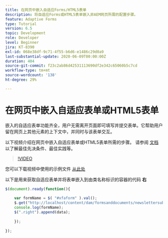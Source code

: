 ```yaml
---
title: 在网页中嵌入自适应Forms/HTML5表单
description: 将自适应Forms或HTML5表单嵌入非AEM网页所需的配置步骤。
feature: Adaptive Forms
type: Tutorial
version: 6.5
topic: Development
role: Developer
level: Beginner
jira: KT-8390
exl-id: 068e38df-9c71-4f55-b6d6-e1486c29d0a9
last-substantial-update: 2020-06-09T00:00:00Z
duration: 404
source-git-commit: f23c2ab86d42531113690df2e342c65060b5c7cd
workflow-type: tm+mt
source-wordcount: '138'
ht-degree: 29%

---
```


# 在网页中嵌入自适应表单或HTML5表单

嵌入的自适应表单功能齐全，用户无需离开页面即可填写并提交表单。它帮助用户留在网页上其他元素的上下文中，并同时与该表单交互。

以下视频介绍在网页中嵌入自适应表单或HTML5表单所需的步骤。
请参阅 [文档](https://experienceleague.adobe.com/docs/experience-manager-65/forms/adaptive-forms-basic-authoring/embed-adaptive-form-external-web-page.html) 以了解最佳先决条件、最佳实践等。
>[!VIDEO](https://video.tv.adobe.com/v/335893?quality=12&learn=on)

您可以下载视频中使用的示例文件 [从此处](assets/embedding-af-web-page.zip)

以下是用来获取自适应表单并将表单嵌入到由类名称标识的容器的代码 **右**

```javascript
$(document).ready(function(){
  
    var formName = $( "#xfaform" ).val();
    $.get("http://localhost/content/dam/formsanddocuments/newslettersubscription/jcr:content?wcmmode=disabled", function(data, status){
    console.log(formName);
    $(".right").append(data);
      
    });
  
});
```
